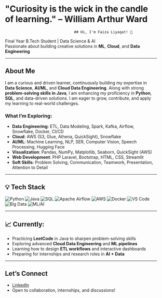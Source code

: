 # "Curiosity is the wick in the candle of learning." – William Arthur Ward


                                    ## Hi, I'm Faiza Liyaqat! 👋

Final Year B.Tech Student | Data Science & AI  
Passionate about building creative solutions in **ML**, **Cloud**, and **Data Engineering**

---

## About Me

I am a curious and driven learner, continuously building my expertise in **Data Science**, **AI/ML**, and **Cloud Data Engineering**. Along with strong **problem-solving skills in Java**, I am enhancing my proficiency in **Python**, **SQL**, and data-driven solutions. I am eager to grow, contribute, and apply my learning to real-world challenges.

### What I’m Exploring:
- **Data Engineering**: ETL, Data Modeling, Spark, Kafka, Airflow, Snowflake, Docker, CI/CD
- **Cloud**: AWS (S3, Glue, Athena, QuickSight), Snowflake
- **AI/ML**: Machine Learning, NLP, SER, Computer Vision, Speech Processing, Hugging Face
- **Visualization**: Pandas, NumPy, Matplotlib, Seaborn, QuickSight (AWS)
- **Web Development**: PHP Laravel, Bootstrap, HTML, CSS, Streamlit
- **Soft Skills**: Problem Solving, Communication, Teamwork, Presentation, Attention to Detail

---

## 💡 Tech Stack

![Python](https://img.shields.io/badge/-Python-3776AB?style=flat-square&logo=python&logoColor=white)
![Java](https://img.shields.io/badge/-Java-007396?style=flat-square&logo=java&logoColor=white)
![SQL](https://img.shields.io/badge/-SQL-4479A1?style=flat-square&logo=postgresql&logoColor=white)
![Apache Airflow](https://img.shields.io/badge/-Airflow-017CEE?style=flat-square&logo=apache-airflow&logoColor=white)
![AWS](https://img.shields.io/badge/-AWS-232F3E?style=flat-square&logo=amazon-aws&logoColor=white)
![Docker](https://img.shields.io/badge/-Docker-2496ED?style=flat-square&logo=docker&logoColor=white)
![VS Code](https://img.shields.io/badge/-VS%20Code-007ACC?style=flat-square&logo=visual-studio-code&logoColor=white)
![Big Data](https://img.shields.io/badge/-Big%20Data-FF6F00?style=flat-square&logo=databricks&logoColor=white)
![ML/AI](https://img.shields.io/badge/-ML%2FAI-0A66C2?style=flat-square&logo=ai&logoColor=white)

---

## 📈 Currently:
- Practicing **LeetCode** in Java to sharpen problem-solving skills
- Exploring advanced **Cloud Data Engineering** and **ML pipelines**
- Learning how to design **ETL workflows** and interactive dashboards
- Preparing for internships and research roles in **AI + Data**

---

## Let’s Connect

- [LinkedIn](https://www.linkedin.com/in/faiza-liyaqat-682137217/)
- Open to collaboration, internships, and discussions!
